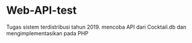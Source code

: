 # Web-API-test

Tugas sistem terdistribusi tahun 2019.
mencoba API dari Cocktail.db dan mengimplementasikan pada PHP
